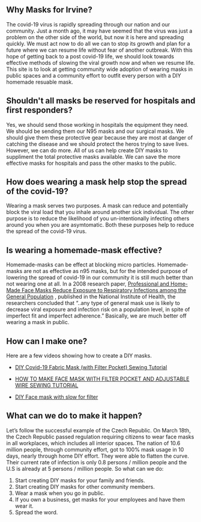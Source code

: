 ## Why Masks for Irvine?

The covid-19 virus is rapidly spreading through our nation and our community. Just a month ago, it may have seemed that the virus was just a problem on the other side of the world, but now it is here and spreading quickly. We must act now to do all we can to stop its growth and plan for a future where we can resume life without fear of another outbreak. With this hope of getting back to a post covid-19 life, we should look towards effective methods of slowing the viral growth now and when we resume life. This site is to look at getting community wide adoption of wearing masks in public spaces and a community effort to outfit every person with a DIY homemade resuable mask.

## 
## Shouldn't all masks be reserved for hospitals and first responders?

Yes, we should send those working in hospitals the equipment they need. We should be sending them our N95 masks and our surgical masks. We should give them these protective gear because they are most at danger of catching the disease and we should protect the heros trying to save lives. However, we can do more. All of us can help create DIY masks to suppliment the total protective masks available. We can save the more effective masks for hospitals and pass the other masks to the public. 

## How does wearing a mask help stop the spread of the covid-19?

Wearing a mask serves two purposes. A mask can reduce and potentially block the viral load that you inhale around another sick individual. The other purpose is to reduce the likelihood of you un-intentionally infecting others around you when you are asymtomatic. Both these purposes help to reduce the spread of the covid-19 virus. 

## Is wearing a homemade-mask effective?

Homemade-masks can be effect at blocking micro particles. Homemade-masks are not as effective as n95 masks, but for the intended purpose of lowering the spread of covid-19 in our community it is still much better than not wearing one at all. In a 2008 research paper, [Professional and Home-Made Face Masks Reduce Exposure to Respiratory Infections among the General Population](https://www.ncbi.nlm.nih.gov/pmc/articles/PMC2440799/)  , published in the National Institute of Health, the researchers concluded that “..any type of general mask use is likely to decrease viral exposure and infection risk on a population level, in spite of imperfect fit and imperfect adherence.” Basically, we are much better off  wearing a mask in public.

## How can I make one?

Here are a few videos showing how to create a DIY masks.

- [DIY Covid-19 Fabric Mask (with Filter Pocket) Sewing Tutorial](https://www.youtube.com/watch?v=S9RWII2-5_4)

- [HOW TO MAKE FACE MASK WITH FILTER POCKET AND ADJUSTABLE WIRE SEWING TUTORIAL](https://www.youtube.com/watch?v=BCJcE-r7kcg)

- [DIY Face mask with slow for filter](https://www.youtube.com/watch?v=vTJevg9i7XA )

## What can we do to make it happen?

Let’s follow the successful example of the Czech Republic. On March 18th, the Czech Republic passed regulation requiring citizens to wear face masks in all workplaces, which includes all interior spaces. The nation of 10.6 million people, through community effort, got to 100% mask usage in 10 days, nearly through home DIY effort.  They were able to flatten the curve. Their current rate of infection is only 0.8 persons / million people and the U.S is already at 5 persons / million people. So what can we do:

1. Start creating DIY masks for your family and friends.
2. Start creating DIY masks for other community members.
3. Wear a mask when you go in public. 
4. If you own a business, get masks for your employees and have them wear it.
5. Spread the word. 






